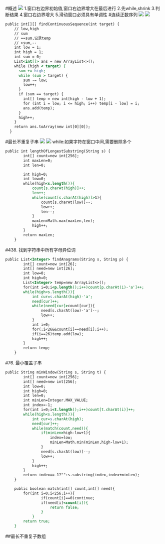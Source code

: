 #概述
![](.z_02_算法_类别_滑动窗口_images/323302e9.png)
1.窗口右边界初始值,窗口右边界增大在最后进行
2.先while,shrink
3.判断结果
4.窗口右边界增大
5.滑动窗口必须具有单调性[](https://leetcode.cn/problems/count-of-range-sum/solution/by-lfool-pkli/)
#连续正数序列
![](.z_02_算法_类别_滑动窗口_images/4e1a343a.png)
![](.z_02_算法_类别_滑动窗口_images/8c1d5b31.png)
[](https://leetcode-cn.com/problems/he-wei-sde-lian-xu-zheng-shu-xu-lie-lcof/)
```asp
public int[][] findContinuousSequence(int target) {
    // low,high
    // sum
    // ==sum,记录temp
    // >sum,--
    int low = 1;
    int high = 1;
    int sum = 0;
    List<int[]> ans = new ArrayList<>();
    while (high < target) {
      sum += high;
      while (sum > target) {
        sum -= low;
        low++;
      }
      if (sum == target) {
        int[] temp = new int[high - low + 1];
        for (int i = low; i <= high; i++) temp[i - low] = i;
        ans.add(temp);
      }
      high++;
    }
    return ans.toArray(new int[0][0]);
  }
```
#最长不重复子串
![](.z_02_算法_类别_滑动窗口_images/11204cbd.png)
![](.z_02_算法_类别_滑动窗口_images/2a3c5dca.png)
while:如果字符在窗口中间,需要删除多个
[](https://leetcode-cn.com/problems/zui-chang-bu-han-zhong-fu-zi-fu-de-zi-zi-fu-chuan-lcof/)
```asp
public int lengthOfLongestSubstring(String s) {
        int[] count=new int[256];
        int maxLen=0;
        int len=0;

        int high=0;
        int low=0;
        while(high<s.length()){
            count[s.charAt(high)]++;
            len++;
            while(count[s.charAt(high)]>1){
                count[s.charAt(low)]--;
                low++;
                len--;
            }
            maxLen=Math.max(maxLen,len);
            high++;
        } 
        return maxLen;
    }
```
#438. 找到字符串中所有字母异位词
[](https://leetcode-cn.com/problems/find-all-anagrams-in-a-string/)
```asp
public List<Integer> findAnagrams(String s, String p) {
        int[] count=new int[26];
        int[] need=new int[26];
        int low=0;
        int high=0;
        List<Integer> temp=new ArrayList<>();
        for(int i=0;i<p.length();i++)count[p.charAt(i)-'a']++;
        while(high<s.length()){
            int cur=s.charAt(high)-'a';
            need[cur]++;
            while(need[cur]>count[cur]){
                need[s.charAt(low)-'a']--;
                low++;
            }
            int i=0;
            for(;i<26&&count[i]==need[i];i++);
            if(i==26)temp.add(low);
            high++;
        }
        return temp;
    }
```
#76. 最小覆盖子串
[](https://leetcode-cn.com/problems/minimum-window-substring/)
```asp
public String minWindow(String s, String t) {
        int[] count=new int[256];
        int[] need=new int[256];
        int low=0;
        int high=0;
        int len=0;
        int minLen=Integer.MAX_VALUE;
        int index=-1;
        for(int i=0;i<t.length();i++)count[t.charAt(i)]++;
        while(high<s.length()){
            int cur=s.charAt(high);
            need[cur]++;
            while(match(count,need)){
                if(minLen>high-low+1){
                    index=low;
                    minLen=Math.min(minLen,high-low+1);
                }
                need[s.charAt(low)]--;
                low++;
            }
            high++;
        }
        return index==-1?"":s.substring(index,index+minLen);
    }

    public boolean match(int[] count,int[] need){
        for(int i=0;i<256;i++){
                if(count[i]==0)continue;
                if(need[i]<count[i]){
                    return false;
                }
            }
        return true;
    }
```
##最长不重复子数组
[](https://leetcode.com/problems/longest-substring-without-repeating-characters/)
